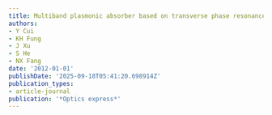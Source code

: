 ```yaml
---
title: Multiband plasmonic absorber based on transverse phase resonances
authors:
- Y Cui
- KH Fung
- J Xu
- S He
- NX Fang
date: '2012-01-01'
publishDate: '2025-09-18T05:41:20.698914Z'
publication_types:
- article-journal
publication: '*Optics express*'
---
```

